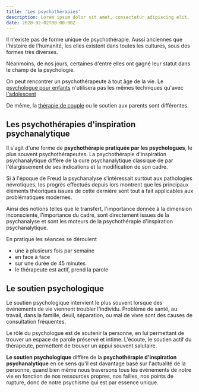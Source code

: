 ```yaml
---
title: 'Les psychothérapies'
description: Lorem ipsum dolor sit amet, consectetur adipiscing elit.
date: 2020-02-02T00:00:00Z
---
```

       
Il n'existe pas de forme unique de psychothérapie. Aussi anciennes que l'histoire de l'humanité, les  elles existent dans toutes les cultures, sous des formes très diverses.

Néanmoins, de nos jours, certaines d'entre elles ont gagné leur statut dans le champ de la psychologie.

On peut rencontrer un psychothérapeute à tout âge de la vie. Le [psychologue pour enfants](https://montpellier-psychologue.pro/psychologue-enfants-montpellier.html) n'utilisera pas les mêmes techniques qu'avec [l'adolescent](https://montpellier-psychologue.pro/psychologue-enfants-montpellier.html)

De même, la [thérapie de couple](https://montpellier-psychologue.pro/therapie-couple-montpellier.html)  ou le soutien aux parents sont différentes.

## Les psychothérapies d'inspiration psychanalytique

Il s'agit d'une forme de <strong>psychothérapie pratiquée par les psychologues</strong>, le plus souvent psychothérapeutes. La  psychothérapie d'inspiration psychanalytique diffère de la cure psychanalytique classique de par l'élargissement de ses indications et la modification de son cadre.

Si à l'époque de Freud la psychanalyse s'intéressait surtout aux pathologies névrotiques, les progrès effectués depuis lors montrent que les principaux éléments théoriques issues de cette dernière sont tout à fait applicables aux problématiques modernes.
        
Ainsi des notions telles que le transfert, l'importance donnée à la dimension inconsciente, l'importance du cadre, sont directement issues de la psychanalyse et sont les moteurs de la psychothérapie d'inspiration psychanalytique.
        
En pratique les séances se déroulent

- une à plusieurs fois par semaine 
- en face à face 
- sur une durée de 45 minutes 
- le thérapeute est actif, prend la parole

## Le soutien psychologique

Le soutien psychologique intervient le plus souvent lorsque des événements de vie viennent troubler l'individu. Problème de santé, au travail, dans la famille, deuil, séparation, ou mal de vivre sont des causes de consultation fréquentes.
        
Le rôle du psychologue est de soutenir la personne, en lui permettant de trouver un espace de parole préservé et intime. L'écoute, le soutien actif du thérapeute, permettent de trouver un appui souvent salutaire.
        
**Le soutien psychologique** diffère de la **psychothérapie d'inspiration psychanalytique** en ce sens qu'il est davantage basé sur l'actualité de la personne, quand bien même nous traversons tous les événements de notre vie en fonction de nos ressources propres, nos failles, nos points de rupture, donc de notre psychisme qui est par essence unique.
 